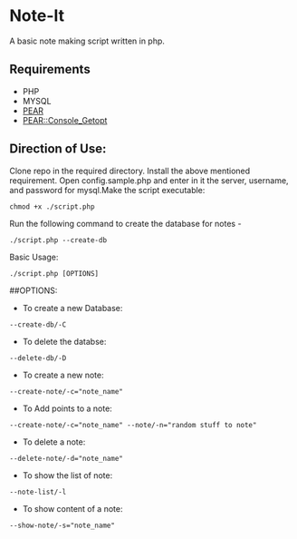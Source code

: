 # Note-It
A basic note making script written in php.

## Requirements
* PHP
* MYSQL
* [PEAR](https://www.sitepoint.com/getting-started-with-pear/)
* [PEAR::Console_Getopt](http://pear.php.net/package/Console_Getopt/redirected)

## Direction of Use:

Clone repo in the required directory. Install the above mentioned requirement. Open config.sample.php and enter in it the server, username, and password for mysql.Make the script executable:

`chmod +x ./script.php`

Run the following command to create the database for notes -

`./script.php --create-db`

Basic Usage:

`./script.php [OPTIONS]`		


##OPTIONS:
*  To create a new Database:

`--create-db/-C`

* To delete the databse:

`--delete-db/-D`

* To create a new note:

`--create-note/-c="note_name"`

* To Add points to a note:

`--create-note/-c="note_name" --note/-n="random stuff to note"`

* To delete a note:

`--delete-note/-d="note_name"`
	
* To show the list of note:

`--note-list/-l`

* To show content of a note:

`--show-note/-s="note_name"`	

